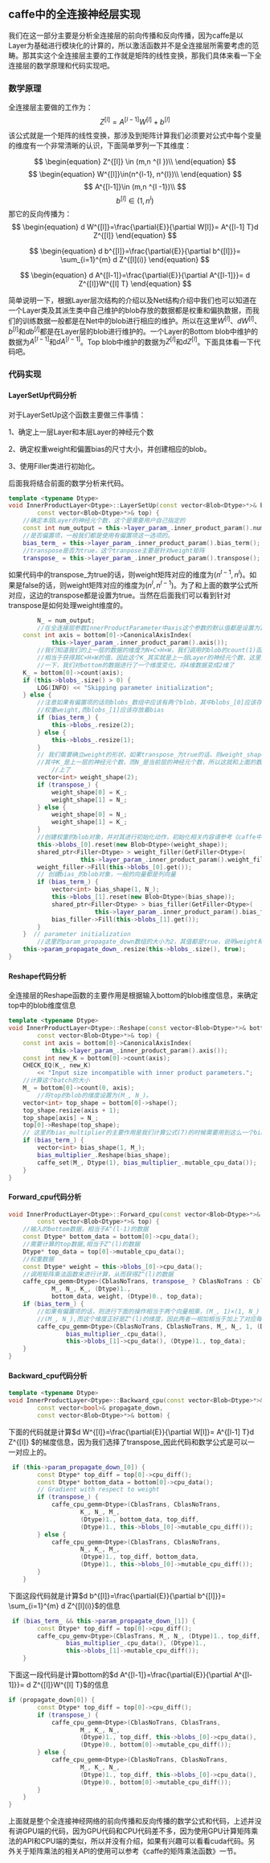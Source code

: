 ## caffe中的全连接神经层实现

​	我们在这一部分主要是分析全连接层的前向传播和反向传播，因为caffe是以Layer为基础进行模块化的计算的，所以激活函数并不是全连接层所需要考虑的范畴。那其实这个全连接层主要的工作就是矩阵的线性变换，那我们具体来看一下全连接层的数学原理和代码实现吧。

### 数学原理

全连接层主要做的工作为：
$$
\begin{equation}
Z^{[l]}=A^{[l-1]}W^{[l]} +b^{[l]}
\end{equation}
$$
该公式就是一个矩阵的线性变换，那涉及到矩阵计算我们必须要对公式中每个变量的维度有一个非常清晰的认识，下面简单罗列一下其维度：


$$
\begin{equation}
Z^{[l]} \in (m,n ^{l })\\
\end{equation}
$$
$$
\begin{equation}
W^{[l]}\in(n^{l-1}, n^{l})\\
\end{equation}
$$
$$
A^{[l-1]}\in (m,n ^{l -1})\\
$$
$$
b^{[l]}\in (1,n^{l})
$$
那它的反向传播为：
$$
\begin{equation}
d W^{[l]}=\frac{\partial{E}}{\partial W[l]}= A^{[l-1] T}d Z^{[l]} 
\end{equation}
$$

$$
\begin{equation}
d b^{[l]}=\frac{\partial{E}}{\partial b^{[l]}}= \sum_{i=1}^{m} d Z^{[l](i)}
\end{equation}
$$

$$
\begin{equation}
d A^{[l-1]}=\frac{\partial{E}}{\partial A^{[l-1]}}= d Z^{[l]}W^{[l] T}
\end{equation}
$$

简单说明一下，根据Layer层次结构的介绍以及Net结构介绍中我们也可以知道在一个Layer类及其派生类中自己维护的blob存放的数据都是权重和偏执数据，而我们的训练数据一般都是在Net中的blob进行相应的维护。所以在这里$W^{[l]}$、$dW^{[l]}$、$b^{[l]}$和$db^{[l]}$都是在Layer层的blob进行维护的。一个Layer的Bottom blob中维护的数据为$A^{[l-1]}$和$dA^{[l-1]}$。Top blob中维护的数据为$Z^{[l]}$和$dZ^{[l]}$。下面具体看一下代码吧。

### 代码实现

#### LayerSetUp代码分析

对于LayerSetUp这个函数主要做三件事情：

1、确定上一层Layer和本层Layer的神经元个数

2、确定权重weight和偏置bias的尺寸大小，并创建相应的blob。

3、使用Filler类进行初始化。

后面我将结合前面的数学分析来代码。

```c++
template <typename Dtype>
void InnerProductLayer<Dtype>::LayerSetUp(const vector<Blob<Dtype>*>& bottom,
        const vector<Blob<Dtype>*>& top) {
  	//确定本层Layer的神经元个数，这个是需要用户自己指定的
    const int num_output = this->layer_param_.inner_product_param().num_output();
    //是否偏置项，一般我们都是使用有偏置项这一选项的。
  	bias_term_ = this->layer_param_.inner_product_param().bias_term();
  	//transpose是否为true，这个tranpose主要是针对weight矩阵
    transpose_ = this->layer_param_.inner_product_param().transpose();
```

如果代码中的transpose_为true的话，则weight矩阵对应的维度为$(n^{l-1}, n^{l})$。如果是false的话，则weight矩阵对应的维度为$(n^{l},n^{l-1})$。为了和上面的数学公式所对应，这边的transpose都是设置为true。当然在后面我们可以看到针对transpose是如何处理weight维度的。

```c++
		N_ = num_output;
		//在全连接层参数InnerProductParameter中axis这个参数的默认值都是设置为1
    const int axis = bottom[0]->CanonicalAxisIndex(
            this->layer_param_.inner_product_param().axis());
		//我们知道我们的上一层的数据的维度为N×C×H×W，我们调用的blob的count(1)函数，
		//相当于获得其C×H×W的值，因此这个K_其实就是上一层Layer的神经元个数，这里注意
		//一下，我们对bottom的数据进行了一个维度变化，将4维数据变成2维了
    K_ = bottom[0]->count(axis);
    if (this->blobs_.size() > 0) {
        LOG(INFO) << "Skipping parameter initialization";
    } else {
      	//注意如果有偏置项的话则blobs_数组中应该有两个blob，其中blobs_[0]应该存放着
      	//权重weight,而blobs_[1]应该存放着bias
        if (bias_term_) {
            this->blobs_.resize(2);
        } else {
            this->blobs_.resize(1);
        }
        // 我们需要确立weight的形状，如果transpose_为true的话，则weight_shape为(K_, N_),
      	//其中K_是上一层的神经元个数，而N_是当前层的神经元个数，所以这就和上面的数学公式对应
     		//上了
        vector<int> weight_shape(2);
        if (transpose_) {
            weight_shape[0] = K_;
            weight_shape[1] = N_;
        } else {
            weight_shape[0] = N_;
            weight_shape[1] = K_;
        }
      	//创建权重的blob对象，并对其进行初始化动作，初始化相关内容请参考《caffe中的Filler类》这一节
        this->blobs_[0].reset(new Blob<Dtype>(weight_shape));
        shared_ptr<Filler<Dtype> > weight_filler(GetFiller<Dtype>(
                    this->layer_param_.inner_product_param().weight_filler()));
        weight_filler->Fill(this->blobs_[0].get());
        // 创建bias_的blob对象，一般的向量都是列向量
        if (bias_term_) {
            vector<int> bias_shape(1, N_);
            this->blobs_[1].reset(new Blob<Dtype>(bias_shape));
            shared_ptr<Filler<Dtype> > bias_filler(GetFiller<Dtype>(
                        this->layer_param_.inner_product_param().bias_filler()));
            bias_filler->Fill(this->blobs_[1].get());
        }
    }  // parameter initialization
		//这里的param_propagate_down数组的大小为2，其值都是true，说明weight和bias都是需要反向传播的
    this->param_propagate_down_.resize(this->blobs_.size(), true);
}
```

#### Reshape代码分析

全连接层的Reshape函数的主要作用是根据输入bottom的blob维度信息，来确定top中的blob维度信息

```c++
template <typename Dtype>
void InnerProductLayer<Dtype>::Reshape(const vector<Blob<Dtype>*>& bottom,
        const vector<Blob<Dtype>*>& top) {
    const int axis = bottom[0]->CanonicalAxisIndex(
            this->layer_param_.inner_product_param().axis());
    const int new_K = bottom[0]->count(axis);
    CHECK_EQ(K_, new_K)
        << "Input size incompatible with inner product parameters.";
  	//计算这个batch的大小
    M_ = bottom[0]->count(0, axis);
		//将top的blob的维度设置为(M_, N_)。
    vector<int> top_shape = bottom[0]->shape();
    top_shape.resize(axis + 1);
    top_shape[axis] = N_;
    top[0]->Reshape(top_shape);
    // 这里的bias_multiplier的主要作用是我们计算公式(7)的时候需要用到这么一个bias_multiplier
    if (bias_term_) {
        vector<int> bias_shape(1, M_);
        bias_multiplier_.Reshape(bias_shape);
        caffe_set(M_, Dtype(1), bias_multiplier_.mutable_cpu_data());
    }
}
```

#### Forward_cpu代码分析

```c++
void InnerProductLayer<Dtype>::Forward_cpu(const vector<Blob<Dtype>*>& bottom,
        const vector<Blob<Dtype>*>& top) {
  	//输入的bottom数据，相当于A^(l-1)的数据
    const Dtype* bottom_data = bottom[0]->cpu_data();
  	//需要计算的top数据,相当于Z^(l)的数据
    Dtype* top_data = top[0]->mutable_cpu_data();
  	//权重数据
    const Dtype* weight = this->blobs_[0]->cpu_data();
  	//调用矩阵乘法函数来进行计算，从而获得Z^(l)的数据
    caffe_cpu_gemm<Dtype>(CblasNoTrans, transpose_ ? CblasNoTrans : CblasTrans,
            M_, N_, K_, (Dtype)1.,
            bottom_data, weight, (Dtype)0., top_data);
    if (bias_term_) {
      	//如果有偏置项的话，则进行下面的操作相当于两个向量相乘，(M_, 1)×(1, N_) = 
      	//(M_, N_),而这个维度正好是Z^(l)的维度，因此两者一相加相当于加上了对应每个元素加上了偏置项
        caffe_cpu_gemm<Dtype>(CblasNoTrans, CblasNoTrans, M_, N_, 1, (Dtype)1.,
                bias_multiplier_.cpu_data(),
                this->blobs_[1]->cpu_data(), (Dtype)1., top_data);
    }
}
```

#### Backward_cpu代码分析

```c++
template <typename Dtype>
void InnerProductLayer<Dtype>::Backward_cpu(const vector<Blob<Dtype>*>& top,
        const vector<bool>& propagate_down,
        const vector<Blob<Dtype>*>& bottom) {
```

下面的代码就是计算$d W^{[l]}=\frac{\partial{E}}{\partial W[l]}= A^{[l-1] T}d Z^{[l]} $的梯度信息，因为我们选择了transpose_因此代码和数学公式是可以一一对应上的。

```c++
 if (this->param_propagate_down_[0]) {
        const Dtype* top_diff = top[0]->cpu_diff();
        const Dtype* bottom_data = bottom[0]->cpu_data();
        // Gradient with respect to weight
        if (transpose_) {
            caffe_cpu_gemm<Dtype>(CblasTrans, CblasNoTrans,
                    K_, N_, M_,
                    (Dtype)1., bottom_data, top_diff,
                    (Dtype)1., this->blobs_[0]->mutable_cpu_diff());
        } else {
            caffe_cpu_gemm<Dtype>(CblasTrans, CblasNoTrans,
                    N_, K_, M_,
                    (Dtype)1., top_diff, bottom_data,
                    (Dtype)1., this->blobs_[0]->mutable_cpu_diff());
        }
    }
```

下面这段代码就是计算$d b^{[l]}=\frac{\partial{E}}{\partial b^{[l]}}= \sum_{i=1}^{m} d Z^{[l](i)}$的信息

```c++
 if (bias_term_ && this->param_propagate_down_[1]) {
        const Dtype* top_diff = top[0]->cpu_diff();
        caffe_cpu_gemv<Dtype>(CblasTrans, M_, N_, (Dtype)1., top_diff,
                bias_multiplier_.cpu_data(), (Dtype)1.,
                this->blobs_[1]->mutable_cpu_diff());
    }
```

下面这一段代码是计算bottom的$d A^{[l-1]}=\frac{\partial{E}}{\partial A^{[l-1]}}= d Z^{[l]}W^{[l] T}$的信息

```c++
if (propagate_down[0]) {
        const Dtype* top_diff = top[0]->cpu_diff();
        if (transpose_) {
            caffe_cpu_gemm<Dtype>(CblasNoTrans, CblasTrans,
                    M_, K_, N_,
                    (Dtype)1., top_diff, this->blobs_[0]->cpu_data(),
                    (Dtype)0., bottom[0]->mutable_cpu_diff());
        } else {
            caffe_cpu_gemm<Dtype>(CblasNoTrans, CblasNoTrans,
                    M_, K_, N_,
                    (Dtype)1., top_diff, this->blobs_[0]->cpu_data(),
                    (Dtype)0., bottom[0]->mutable_cpu_diff());
        }
    }
}
```

上面就是整个全连接神经网络的前向传播和反向传播的数学公式和代码，上述并没有讲GPU端的代码，因为GPU代码和CPU代码差不多，因为使用GPU计算矩阵乘法的API和CPU端的类似，所以并没有介绍，如果有兴趣可以看看cuda代码。另外关于矩阵乘法的相关API的使用可以参考《caffe的矩阵乘法函数》一节。